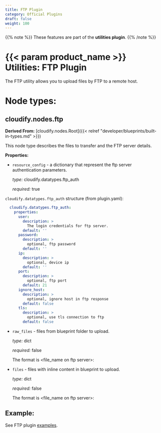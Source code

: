 ```yaml
---
title: FTP Plugin
category: Official Plugins
draft: false
weight: 100
---
```

{{% note %}}
These features are part of the **utilities plugin**.
{{% /note %}}

# {{< param product_name >}} Utilities: FTP Plugin

The FTP utility allows you to upload files by FTP to a remote host.

# Node types:

## cloudify.nodes.ftp
**Derived From:** [cloudify.nodes.Root]({{< relref "developer/blueprints/built-in-types.md" >}})

This node type describes the files to transfer and the FTP server details.


**Properties:**


  * `resource_config` - a dictionary that represent the ftp server authentication parameters.

    *type:* cloudify.datatypes.ftp_auth
    
    *required:* true
    
`cloudify.datatypes.ftp_auth` structure (from plugin.yaml):
```yaml
  cloudify.datatypes.ftp_auth:
    properties:
      user:
        description: >
          The login credentials for ftp server.
        default: ''
      password:
        description: >
          optional, ftp password
        default: ''
      ip:
        description: >
          optional, device ip
        default: ''
      port:
        description: >
          optional, ftp port
        default: 21
      ignore_host:
        description: >
          optional, ignore host in ftp response
        default: false
      tls:
        description: >
          optional, use tls connection to ftp
        default: false
```
    
  * `raw_files` - files from blueprint folder to upload.
  
     *type:* dict
     
     *required:* false
     
     The format is <file_name on ftp server>:<file path on blueprint dir>
     
  * `files` - files with inline content in blueprint to upload.
     
     *type:* dict
     
     *required:* false
     
     The format is <file_name on ftp server>:<file content>
     
## Example:

See FTP plugin [examples](https://github.com/cloudify-community/blueprint-examples/tree/master/utilities-examples/cloudify_ftp).
